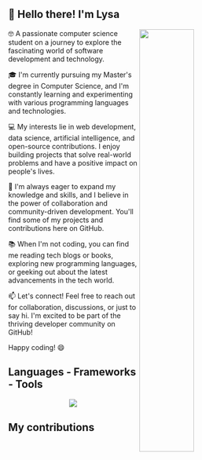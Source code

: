## 👋 Hello there! I'm Lysa
<img align="right" width="47%" src="https://github-readme-stats.vercel.app/api/top-langs/?username=laysa66&layout=donut" />

🤓 A passionate computer science student on a journey to explore the fascinating world of software development and technology.

🎓 I'm currently pursuing my Master's degree in Computer Science, and I'm constantly learning and experimenting with various programming languages and technologies.

💻 My interests lie in web development, data science, artificial intelligence, and open-source contributions. I enjoy building projects that solve real-world problems and have a positive impact on people's lives.

🚀 I'm always eager to expand my knowledge and skills, and I believe in the power of collaboration and community-driven development. You'll find some of my projects and contributions here on GitHub.

📚 When I'm not coding, you can find me reading tech blogs or books, exploring new programming languages, or geeking out about the latest advancements in the tech world.

📫 Let's connect! Feel free to reach out for collaboration, discussions, or just to say hi. I'm excited to be part of the thriving developer community on GitHub!

Happy coding! 😄

<h2 align="left"> Languages - Frameworks - Tools </h2>
<div align="center">
  <img  src="https://skillicons.dev/icons?i=github,gitlab,html,css,js,nodejs,py,bootstrap,mysql,flask,java,discord,ocaml,postman " /> <br>

</div>
<div align="left">
  <h2> My contributions </h2>
  <br>
